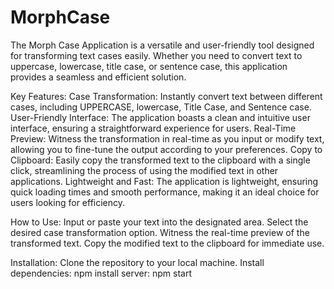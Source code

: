 # MorphCase
 The Morph Case Application is a versatile and user-friendly tool designed for transforming text cases easily. Whether you need to convert text to uppercase, lowercase, title case, or sentence case, this application provides a seamless and efficient solution.

 
Key Features:
Case Transformation: Instantly convert text between different cases, including UPPERCASE, lowercase, Title Case, and Sentence case.
User-Friendly Interface: The application boasts a clean and intuitive user interface, ensuring a straightforward experience for users.
Real-Time Preview: Witness the transformation in real-time as you input or modify text, allowing you to fine-tune the output according to your preferences.
Copy to Clipboard: Easily copy the transformed text to the clipboard with a single click, streamlining the process of using the modified text in other applications.
Lightweight and Fast: The application is lightweight, ensuring quick loading times and smooth performance, making it an ideal choice for users looking for efficiency.


How to Use:
Input or paste your text into the designated area.
Select the desired case transformation option.
Witness the real-time preview of the transformed text.
Copy the modified text to the clipboard for immediate use.


Installation:
Clone the repository to your local machine.
Install dependencies: npm install
server: npm start
